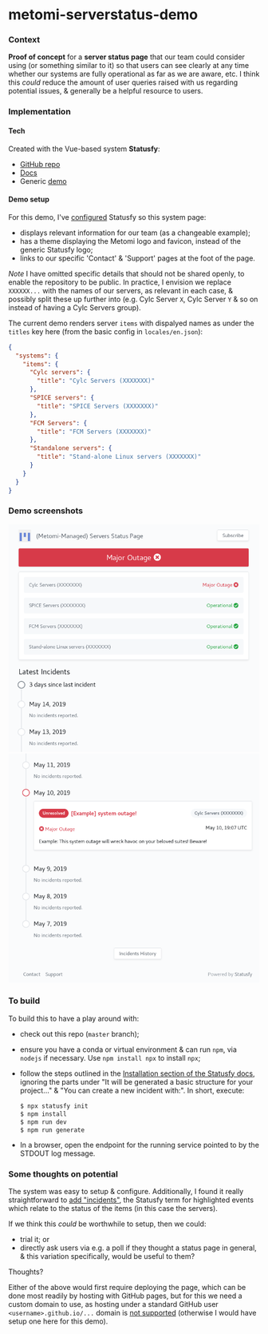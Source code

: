 # metomi-serverstatus-demo


### Context

**Proof of concept** for a **server status page** that our team could
consider using (or something similar to it) so that users can see clearly
at any time whether our systems are fully operational as far as we are
aware, etc. I think this *could* reduce the amount of user queries raised with
us regarding potential issues, & generally be a helpful resource to users.


### Implementation


#### Tech

Created with the Vue-based system **Statusfy**:

* [GitHub repo](https://github.com/bazzite/statusfy)
* [Docs](https://docs.statusfy.co/guide/)
* Generic [demo](https://demo.statusfy.co/)


#### Demo setup

For this demo, I've [configured](https://docs.statusfy.co/config/)
Statusfy so this system page:

  * displays relevant information for our team (as a changeable example);
  * has a theme displaying the Metomi logo and favicon, instead of the
    generic Statusfy logo;
  * links to our specific 'Contact' & 'Support' pages at the foot of the page.

*Note* I have omitted specific details that should not be shared openly, to
enable the repository to be public. In practice, I envision we replace
``XXXXXX...`` with the names of our servers, as relevant in each case, &
possibly split these up further into (e.g. Cylc Server ``X``, Cylc Server
``Y`` & so on instead of having a Cylc Servers group).

The current demo renders server ``items`` with dispalyed names as under the
``titles`` key here (from the basic config in ``locales/en.json``):

```json
{
  "systems": {
    "items": {
      "Cylc servers": {
        "title": "Cylc Servers (XXXXXXX)"
      },
      "SPICE servers": {
        "title": "SPICE Servers (XXXXXXX)"
      },
      "FCM Servers": {
        "title": "FCM Servers (XXXXXXX)"
      },
      "Standalone servers": {
        "title": "Stand-alone Linux servers (XXXXXXX)"
      }
    }
  }
}
```


### Demo screenshots

![Top of the page (summary of statuses)](example_img/scr_example_head.png)
![Foot of the page (note the "incident" timeline and footer links)](example_img/scr_example_foot.png)


### To build

To build this to have a play around with:

* check out this repo (``master`` branch);
* ensure you have a conda or virtual environment & can run ``npm``, via
  ``nodejs`` if necessary. Use ``npm install npx`` to install ``npx``;
* follow the steps outlined in the [Installation section of the Statusfy docs](https://docs.statusfy.co/guide/getting-started/#installation), ignoring the
  parts under "It will be generated a basic structure for your project..." &
  "You can create a new incident with:". In short, execute:

    ```console
    $ npx statusfy init
    $ npm install
    $ npm run dev
    $ npm run generate
    ```
* In a browser, open the endpoint for the running service pointed to by the
  STDOUT log message.


### Some thoughts on potential

The system was easy to setup & configure. Additionally, I found it really
straightforward to
[add "incidents"](https://docs.statusfy.co/guide/incidents/), the Statusfy
term for highlighted events which relate to the status of the items (in
this case the servers).

If we think this *could* be worthwhile to setup, then we could:

* trial it; or
* directly ask users via e.g. a poll if they thought a status page in general,
& this variation specifically, would be useful to them?

Thoughts?

Either of the above would first require deploying the page, which can be done
most readily by hosting with GitHub pages, but for this we need a custom
domain to use, as hosting under a standard GitHub user
``<username>.github.io/...`` domain is
[not supported](https://docs.statusfy.co/guide/deploy/#github-pages)
(otherwise I would have setup one here for this demo).
